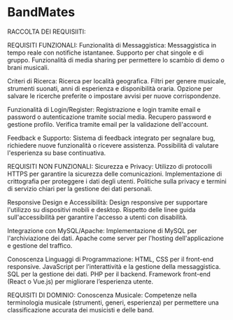# BandMates
RACCOLTA DEI REQUISIITI: 

REQUISITI FUNZIONALI:
Funzionalità di Messaggistica:
Messaggistica in tempo reale con notifiche istantanee.
Supporto per chat singole e di gruppo.
Funzionalità di media sharing per permettere lo scambio di demo o brani musicali.

Criteri di Ricerca:
Ricerca per località geografica.
Filtri per genere musicale, strumenti suonati, anni di esperienza e disponibilità oraria.
Opzione per salvare le ricerche preferite o impostare avvisi per nuove corrispondenze.

Funzionalità di Login/Register:
Registrazione e login tramite email e password o autenticazione tramite social media.
Recupero password e gestione profilo.
Verifica tramite email per la validazione dell'account.

Feedback e Supporto:
Sistema di feedback integrato per segnalare bug, richiedere nuove funzionalità o ricevere assistenza.
Possibilità di valutare l'esperienza su base continuativa.

REQUISITI NON FUNZIONALI:
Sicurezza e Privacy:
Utilizzo di protocolli HTTPS per garantire la sicurezza delle comunicazioni.
Implementazione di crittografia per proteggere i dati degli utenti.
Politiche sulla privacy e termini di servizio chiari per la gestione dei dati personali.

Responsive Design e Accessibilità:
Design responsive per supportare l'utilizzo su dispositivi mobili e desktop.
Rispetto delle linee guida sull'accessibilità per garantire l'accesso a utenti con disabilità.

Integrazione con MySQL/Apache:
Implementazione di MySQL per l'archiviazione dei dati.
Apache come server per l'hosting dell'applicazione e gestione del traffico.

Conoscenza Linguaggi di Programmazione:
HTML, CSS per il front-end responsive.
JavaScript per l’interattività e la gestione della messaggistica.
SQL per la gestione dei dati.
PHP per il backend.
Framework front-end (React o Vue.js) per migliorare l’esperienza utente.

REQUISITI DI DOMINIO:
Conoscenza Musicale:
Competenze nella terminologia musicale (strumenti, generi, esperienza) per permettere una classificazione accurata dei musicisti e delle band.
